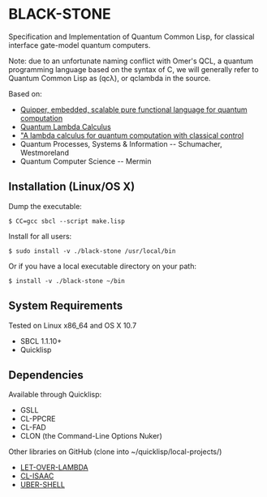 BLACK-STONE
===========

Specification and Implementation of Quantum Common Lisp, for classical interface gate-model quantum computers.

Note: due to an unfortunate naming conflict with Omer's QCL, a quantum programming language based on the syntax of C, we will generally refer to Quantum Common Lisp as (qcλ), or qclambda in the source.

Based on:

* [Quipper, embedded, scalable pure functional language for quantum computation](http://www.mathstat.dal.ca/~selinger/quipper/)
* [Quantum Lambda Calculus](http://www.mathstat.dal.ca/~selinger/papers/#qlambdabook)
* ["A lambda calculus for quantum computation with classical control](http://www.mathstat.dal.ca/~selinger/papers/#qlambda)
* Quantum Processes, Systems & Information -- Schumacher, Westmoreland
* Quantum Computer Science -- Mermin

Installation (Linux/OS X)
-------------------------

Dump the executable:

    $ CC=gcc sbcl --script make.lisp

Install for all users:

    $ sudo install -v ./black-stone /usr/local/bin

Or if you have a local executable directory on your path:

    $ install -v ./black-stone ~/bin

System Requirements
-------------------

Tested on Linux x86_64 and OS X 10.7

* SBCL 1.1.10+
* Quicklisp

Dependencies
------------

Available through Quicklisp:

* GSLL
* CL-PPCRE
* CL-FAD
* CLON (the Command-Line Options Nuker)

Other libraries on GitHub (clone into ~/quicklisp/local-projects/)

* [LET-OVER-LAMBDA](https://github.com/thephoeron/let-over-lambda)
* [CL-ISAAC](https://github.com/thephoeron/cl-isaac)
* [UBER-SHELL](https://github.com/thephoeron/uber-shell)
